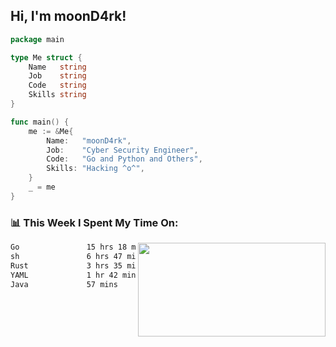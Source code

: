 <h2> Hi, I'm moonD4rk!</h2>

```go
package main

type Me struct {
	Name   string
	Job    string
	Code   string
	Skills string
}

func main() {
	me := &Me{
		Name:   "moonD4rk",
		Job:    "Cyber Security Engineer",
		Code:   "Go and Python and Others",
		Skills: "Hacking ^o^",
	}
	_ = me
}
```

<h3>📊 This Week I Spent My Time On:</h3>
<img align='right' src="https://github-readme-stats.vercel.app/api?username=moond4rk&show_icons=true&theme=radical", width="300" height="150">

<!--START_SECTION:waka-->

```txt
Go               15 hrs 18 mins  ████████████▓░░░░░░░░░░░░   50.77 %
sh               6 hrs 47 mins   █████▓░░░░░░░░░░░░░░░░░░░   22.49 %
Rust             3 hrs 35 mins   ███░░░░░░░░░░░░░░░░░░░░░░   11.91 %
YAML             1 hr 42 mins    █▒░░░░░░░░░░░░░░░░░░░░░░░   05.68 %
Java             57 mins         ▓░░░░░░░░░░░░░░░░░░░░░░░░   03.20 %
```

<!--END_SECTION:waka-->

